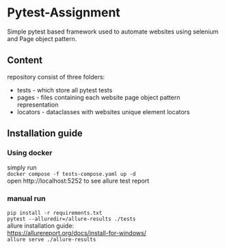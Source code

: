 # Pytest-Assignment
Simple pytest based framework used to automate websites using selenium and Page object pattern.

## Content ##
repository consist of three folders:
- tests - which store all pytest tests
- pages - files containing each website page object pattern representation
- locators - dataclasses with websites unique element locators

## Installation guide ##
### Using docker ###
simply run \
`docker compose -f tests-compose.yaml up -d
` \
open http://localhost:5252 to see allure test report


### manual run ###
`pip install -r requirements.txt` \
`pytest --alluredir=/allure-results ./tests` \
allure installation guide: \
https://allurereport.org/docs/install-for-windows/ \
`allure serve ./allure-results`
